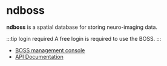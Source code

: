 # ndboss

**ndboss** is a spatial database for storing neuro-imaging data. 

:::tip login required
A free login is required to use the BOSS.
:::

- [BOSS management console](https://api.boss.neurodata.io)
- [API Documentation](https://docs.theboss.io/v1/docs)